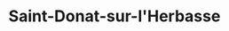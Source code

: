 ---
title: Saint-Donat-sur-l'Herbasse
url: /saint-donat-sur-lherbasse/
latitude: 45.124
longitude: 4.984
---
